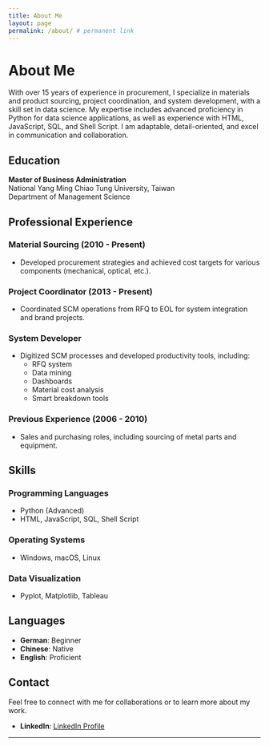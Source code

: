 ```yaml
---
title: About Me
layout: page
permalink: /about/ # permanent link
---
```


# About Me

With over 15 years of experience in procurement, I specialize in materials and product sourcing, project coordination, and system development, with a skill set in data science. My expertise includes advanced proficiency in Python for data science applications, as well as experience with HTML, JavaScript, SQL, and Shell Script. I am adaptable, detail-oriented, and excel in communication and collaboration.

## Education

**Master of Business Administration**  
National Yang Ming Chiao Tung University, Taiwan  
Department of Management Science

## Professional Experience

### Material Sourcing (2010 - Present)
- Developed procurement strategies and achieved cost targets for various components (mechanical, optical, etc.).

### Project Coordinator (2013 - Present)
- Coordinated SCM operations from RFQ to EOL for system integration and brand projects.

### System Developer
- Digitized SCM processes and developed productivity tools, including:
  - RFQ system
  - Data mining
  - Dashboards
  - Material cost analysis
  - Smart breakdown tools

### Previous Experience (2006 - 2010)
- Sales and purchasing roles, including sourcing of metal parts and equipment.

## Skills

### Programming Languages
- Python (Advanced)
- HTML, JavaScript, SQL, Shell Script

### Operating Systems
- Windows, macOS, Linux

### Data Visualization
- Pyplot, Matplotlib, Tableau

## Languages

- **German**: Beginner
- **Chinese**: Native
- **English**: Proficient

## Contact

Feel free to connect with me for collaborations or to learn more about my work.

- **LinkedIn**: [LinkedIn Profile](https://www.linkedin.com/in/john-wang-5bb70bb3/)
<!-- - **TradingView**: [TradingView Profile](https://tw.tradingview.com/u/CCWxUmi/) -->

---

